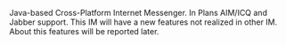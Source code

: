 Java-based Cross-Platform Internet Messenger. In Plans AIM/ICQ and Jabber support. This IM will have a new features not realized in other IM. About this features will be reported later.